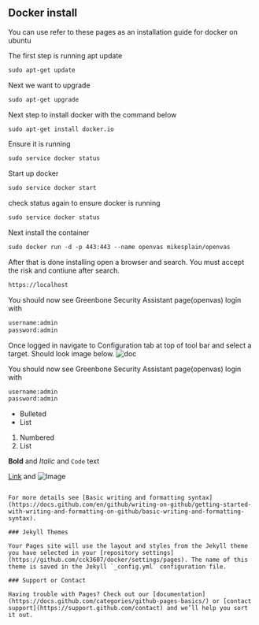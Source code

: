 ## Docker install

You can use refer to these pages as an installation guide for docker on ubuntu

The first step is running apt update
```markdown
sudo apt-get update
```
Next we want to upgrade 
```markdown
sudo apt-get upgrade
```
Next step to install docker with the command below
```markdown
sudo apt-get install docker.io
```
Ensure it is running 
```markdown
sudo service docker status
```
Start up docker
```markdown
sudo service docker start
```
check status again to ensure docker is running 
```markdown
sudo service docker status
```
Next install the container 
```markdown
sudo docker run -d -p 443:443 --name openvas mikesplain/openvas
```
After that is done installing open a browser and search. You must accept the risk and contiune after search.
```markdown
https://localhost
```
You should now see Greenbone Security Assistant page(openvas) login with
```markdown
username:admin
password:admin
```
Once logged in navigate to Configuration tab at top of tool bar and select a target. Should look image below.
![doc](https://user-images.githubusercontent.com/60015874/142032705-a980c631-877f-4307-a0fa-f913db60d56e.jpg)

You should now see Greenbone Security Assistant page(openvas) login with
```markdown
username:admin
password:admin
```
- Bulleted
- List

1. Numbered
2. List

**Bold** and _Italic_ and `Code` text

[Link](url) and ![Image](src)
```

For more details see [Basic writing and formatting syntax](https://docs.github.com/en/github/writing-on-github/getting-started-with-writing-and-formatting-on-github/basic-writing-and-formatting-syntax).

### Jekyll Themes

Your Pages site will use the layout and styles from the Jekyll theme you have selected in your [repository settings](https://github.com/cck3607/docker/settings/pages). The name of this theme is saved in the Jekyll `_config.yml` configuration file.

### Support or Contact

Having trouble with Pages? Check out our [documentation](https://docs.github.com/categories/github-pages-basics/) or [contact support](https://support.github.com/contact) and we’ll help you sort it out.
